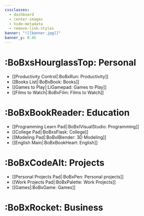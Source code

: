 ```yaml
---
cssclasses:
  - dashboard
  - center-images
  - hide-metadata
  - remove-link-styles
banner: "![[banner.jpg]]"
banner_y: 0.45
---
```

# :BoBxsHourglassTop: Personal
- [[Productivity Control|:BoBxRun: Productivity]]
- [[Books List|:BoBxBook: Books]]
- [[Games to Play|:LiGamepad: Games to Play]]
- [[Films to Watch|:BoBxFilm: Films to Watch]]

# :BoBxBookReader: Education
- [[Programming Learn Pad|:BoBxlVisualStudio: Programming]]
- [[College Pad|:BoBxsFlask: College]]
- [[Modeling Pad|:BoBxlBlender: 3D Modeling]]
- [[English Main|:BoBxBookHeart: English]]

# :BoBxCodeAlt: Projects
- [[Personal Projects Pad|:BoBxPen: Personal projects]]
- [[Work Projects Pad|:BoBxPalette: Work Projects]]
- [[Games|:BoBxGame: Games]]

# :BoBxRocket: Business